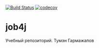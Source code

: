 [![Build Status](https://travis-ci.org/2mmma/job4j.svg?branch=master)](https://travis-ci.org/2mmma/job4j)
[![codecov](https://codecov.io/gh/2mmma/job4j/branch/master/graph/badge.svg)](https://codecov.io/gh/2mmma/job4j)

# job4j
Учебный репозиторий. Тумэн Гармажапов
